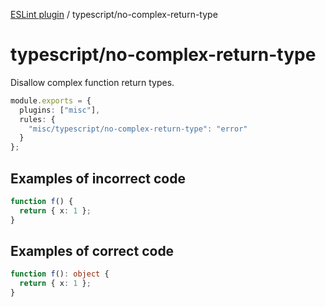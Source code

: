 [ESLint plugin](https://ilyub.github.io/eslint-plugin/) / typescript/no-complex-return-type

# typescript/no-complex-return-type

Disallow complex function return types.

```ts
module.exports = {
  plugins: ["misc"],
  rules: {
    "misc/typescript/no-complex-return-type": "error"
  }
};
```

## Examples of incorrect code

```ts
function f() {
  return { x: 1 };
}
```

## Examples of correct code

```ts
function f(): object {
  return { x: 1 };
}
```